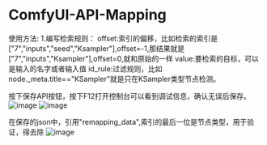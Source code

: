 # ComfyUI-API-Mapping
使用方法:
1.编写检索规则：
  offset:索引的偏移，比如检索的索引是["7","inputs","seed","Ksampler"],offset=-1,那结果就是["7","inputs","Ksampler"],offset=0,就和原始的一样
  value:要检索的目标，可以是输入的名字或者输入值
  id_rule:过滤规则，比如node._meta.title=="KSampler"就是只在KSampler类型节点检测。

按下保存API按钮，按下F12打开控制台可以看到调试信息，确认无误后保存。
![image](https://github.com/2016killer/ComfyUI-API-Mapping/assets/154417659/4b5060ac-2011-47b1-9206-c1712a9f9041)
![image](https://github.com/2016killer/ComfyUI-API-Mapping/assets/154417659/4e2bc4af-6a98-4c71-8eec-857a13e2640a)

在保存的json中，引用"remapping_data",索引的最后一位是节点类型，用于验证，得去除
![image](https://github.com/2016killer/ComfyUI-API-Mapping/assets/154417659/415b2f70-32b9-444c-bdf3-1a483dd6cf65)

